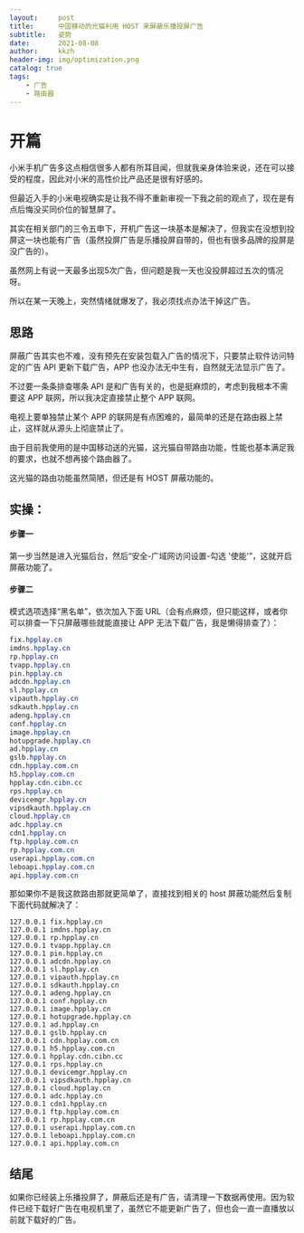```yaml
---
layout:     post
title:      中国移动的光猫利用 HOST 来屏蔽乐播投屏广告
subtitle:   姿势
date:       2021-08-08
author:     kkzh
header-img: img/optimization.png
catalog: true
tags:
    - 广告
    - 路由器
---
```



# 开篇

小米手机广告多这点相信很多人都有所耳目闻，但就我亲身体验来说，还在可以接受的程度，因此对小米的高性价比产品还是很有好感的。

但最近入手的小米电视确实是让我不得不重新审视一下我之前的观点了，现在是有点后悔没买同价位的智慧屏了。

其实在相关部门的三令五申下，开机广告这一块基本是解决了，但我实在没想到投屏这一块也能有广告（虽然投屏广告是乐播投屏自带的，但也有很多品牌的投屏是没广告的）。

虽然网上有说一天最多出现5次广告，但问题是我一天也没投屏超过五次的情况呀。

所以在某一天晚上，突然情绪就爆发了，我必须找点办法干掉这广告。






## 思路

屏蔽广告其实也不难，没有预先在安装包载入广告的情况下，只要禁止软件访问特定的广告 API 更新下载广告，APP 也没办法无中生有，自然就无法显示广告了。

不过要一条条排查哪条 API 是和广告有关的，也是挺麻烦的，考虑到我根本不需要这 APP 联网，所以我决定直接禁止整个 APP 联网。

电视上要单独禁止某个 APP 的联网是有点困难的，最简单的还是在路由器上禁止，这样就从源头上彻底禁止了。

由于目前我使用的是中国移动送的光猫，这光猫自带路由功能，性能也基本满足我的要求，也就不想再接个路由器了。

这光猫的路由功能虽然简陋，但还是有 HOST 屏蔽功能的。

## 实操：

#### 步骤一

第一步当然是进入光猫后台，然后“安全-广域网访问设置-勾选 '使能'”，这就开启屏蔽功能了。

#### 步骤二

模式选项选择“黑名单”，依次加入下面 URL（会有点麻烦，但只能这样，或者你可以排查一下只屏蔽哪些就能直接让 APP 无法下载广告，我是懒得排查了）：

``` css
fix.hpplay.cn
imdns.hpplay.cn
rp.hpplay.cn
tvapp.hpplay.cn
pin.hpplay.cn
adcdn.hpplay.cn
sl.hpplay.cn
vipauth.hpplay.cn
sdkauth.hpplay.cn
adeng.hpplay.cn
conf.hpplay.cn
image.hpplay.cn
hotupgrade.hpplay.cn
ad.hpplay.cn
gslb.hpplay.cn
cdn.hpplay.com.cn
h5.hpplay.com.cn
hpplay.cdn.cibn.cc
rps.hpplay.cn
devicemgr.hpplay.cn
vipsdkauth.hpplay.cn
cloud.hpplay.cn
adc.hpplay.cn
cdn1.hpplay.cn
ftp.hpplay.com.cn
rp.hpplay.com.cn
userapi.hpplay.com.cn
leboapi.hpplay.com.cn
api.hpplay.com.cn
```

那如果你不是我这款路由那就更简单了，直接找到相关的 host 屏蔽功能然后复制下面代码就解决了：

``` 
127.0.0.1 fix.hpplay.cn
127.0.0.1 imdns.hpplay.cn
127.0.0.1 rp.hpplay.cn
127.0.0.1 tvapp.hpplay.cn
127.0.0.1 pin.hpplay.cn
127.0.0.1 adcdn.hpplay.cn
127.0.0.1 sl.hpplay.cn
127.0.0.1 vipauth.hpplay.cn
127.0.0.1 sdkauth.hpplay.cn
127.0.0.1 adeng.hpplay.cn
127.0.0.1 conf.hpplay.cn
127.0.0.1 image.hpplay.cn
127.0.0.1 hotupgrade.hpplay.cn
127.0.0.1 ad.hpplay.cn
127.0.0.1 gslb.hpplay.cn
127.0.0.1 cdn.hpplay.com.cn
127.0.0.1 h5.hpplay.com.cn
127.0.0.1 hpplay.cdn.cibn.cc
127.0.0.1 rps.hpplay.cn
127.0.0.1 devicemgr.hpplay.cn
127.0.0.1 vipsdkauth.hpplay.cn
127.0.0.1 cloud.hpplay.cn
127.0.0.1 adc.hpplay.cn
127.0.0.1 cdn1.hpplay.cn
127.0.0.1 ftp.hpplay.com.cn
127.0.0.1 rp.hpplay.com.cn
127.0.0.1 userapi.hpplay.com.cn
127.0.0.1 leboapi.hpplay.com.cn
127.0.0.1 api.hpplay.com.cn
```


## 结尾
如果你已经装上乐播投屏了，屏蔽后还是有广告，请清理一下数据再使用。因为软件已经下载好广告在电视机里了，虽然它不能更新广告了，但也会一直一直播放以前就下载好的广告。